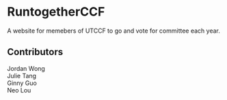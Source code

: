 # RuntogetherCCF

A website for memebers of UTCCF to go and vote for committee each year.

## Contributors

Jordan Wong <br />
Julie Tang <br />
Ginny Guo <br />
Neo Lou <br />